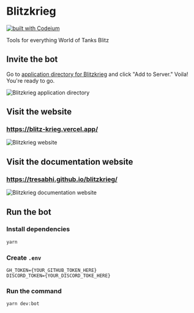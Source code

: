 # Blitzkrieg

[![built with Codeium](https://codeium.com/badges/main)](https://codeium.com)

Tools for everything World of Tanks Blitz

## Invite the bot

Go to [application directory for Blitzkrieg](https://discord.com/application-directory/1097673957865443370) and click "Add to Server." Voila! You're ready to go.

![Blitzkrieg application directory](https://i.imgur.com/JlEA0J1.png)

## Visit the website

### https://blitz-krieg.vercel.app/

![Blitzkrieg website](https://i.imgur.com/eRIZe5P.png)

## Visit the documentation website

### https://tresabhi.github.io/blitzkrieg/

![Blitzkrieg documentation website](https://i.imgur.com/mCZCZEI.png)

## Run the bot

### Install dependencies

```bash
yarn
```

### Create `.env`

```env
GH_TOKEN={YOUR_GITHUB_TOKEN_HERE}
DISCORD_TOKEN={YOUR_DISCORD_TOKE_HERE}
```

### Run the command

```bash
yarn dev:bot
```
